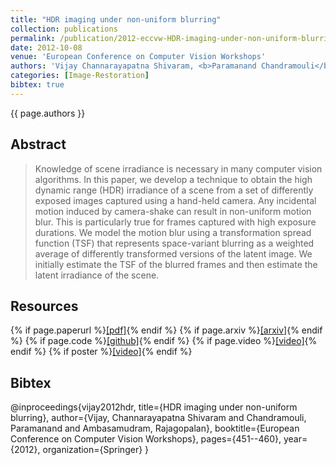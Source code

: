 ```yaml
---
title: "HDR imaging under non-uniform blurring"
collection: publications
permalink: /publication/2012-eccvw-HDR-imaging-under-non-uniform-blurring
date: 2012-10-08
venue: 'European Conference on Computer Vision Workshops'
authors: 'Vijay Channarayapatna Shivaram, <b>Paramanand Chandramouli</b>, Ambasamudram Narayanan Rajagopalan'
categories: [Image-Restoration]
bibtex: true
---
```


{{ page.authors }}

## Abstract

> Knowledge of scene irradiance is necessary in many computer vision algorithms. In this paper, we develop a technique to obtain the high dynamic range (HDR) irradiance of a scene from a set of differently exposed images captured using a hand-held camera. Any incidental motion induced by camera-shake can result in non-uniform motion blur. This is particularly true for frames captured with high exposure durations. We model the motion blur using a transformation spread function (TSF) that represents space-variant blurring as a weighted average of differently transformed versions of the latent image. We initially estimate the TSF of the blurred frames and then estimate the latent irradiance of the scene.

## Resources

{% if page.paperurl %}<a href=" {{ page.paperurl }} ">[pdf]</a>{% endif %} {% if page.arxiv %}<a href=" {{ page.arxiv }} ">[arxiv]</a>{% endif %} {% if page.code %}<a href=" {{ page.code }} ">[github]</a>{% endif %} {% if page.video %}<a href=" {{ page.video }} ">[video]</a>{% endif %} {% if poster %}<a href=" {{ page.poster }} ">[video]</a>{% endif %}


## Bibtex
@inproceedings{vijay2012hdr,
  title={HDR imaging under non-uniform blurring},
  author={Vijay, Channarayapatna Shivaram and Chandramouli, Paramanand and Ambasamudram, Rajagopalan},
  booktitle={European Conference on Computer Vision Workshops},
  pages={451--460},
  year={2012},
  organization={Springer}
}


